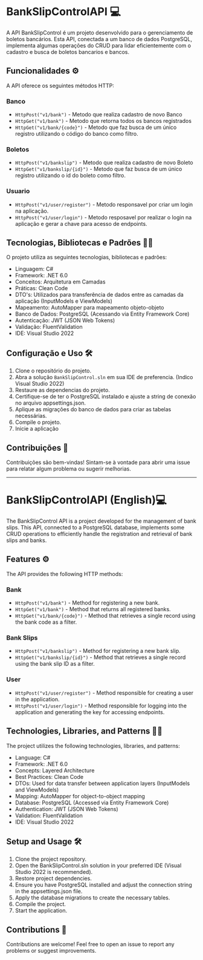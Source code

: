 # BankSlipControlAPI 💻

A API BankSlipControl é um projeto desenvolvido para o gerenciamento de boletos bancários. Esta API, conectada a um banco de dados PostgreSQL, implementa algumas operações do CRUD para lidar eficientemente com o cadastro e busca de boletos bancarios e bancos.

## Funcionalidades ⚙

A API oferece os seguintes métodos HTTP:

### Banco
- `HttpPost("v1/bank")` - Metodo que realiza cadastro de novo Banco 
- `HttpGet("v1/bank")` - Metodo que retorna todos os bancos registrados
- `HttpGet("v1/bank/{code}")` - Metodo que faz busca de um único registro utilizando o código do banco como filtro.
  
### Boletos
- `HttpPost("v1/bankslip")` - Metodo que realiza cadastro de novo Boleto
- `HttpGet("v1/bankslip/{id}")` - Metodo que faz busca de um único registro utilizando o id do boleto como filtro.

### Usuario
- `HttpPost("v1/user/register")` - Metodo responsavel por criar um login na aplicação. 
- `HttpPost("v1/user/login")` - Metodo resposavel por realizar o login na aplicação e gerar a chave para acesso de endpoints. 

## Tecnologias, Bibliotecas e Padrões 👨‍💻

O projeto utiliza as seguintes tecnologias, bibliotecas e padrões:

- Linguagem: C# 
- Framework: .NET 6.0
- Conceitos: Arquitetura em Camadas 
- Práticas: Clean Code
- DTO's: Utilizados para transferência de dados entre as camadas da aplicação (InputModels e ViewModels)
- Mapeamento: AutoMapper para mapeamento objeto-objeto
- Banco de Dados: PostgreSQL (Acessando via Entity Framework Core)
- Autenticação: JWT (JSON Web Tokens)
- Validação: FluentValidation
- IDE: Visual Studio 2022

## Configuração e Uso 🛠

1. Clone o repositório do projeto.
2. Abra a solução `BankSlipControl.sln` em sua IDE de preferencia. (Indico Visual Studio 2022)
3. Restaure as dependencias do projeto.
4. Certifique-se de ter o PostgreSQL instalado e ajuste a string de conexão no arquivo appsettings.json.
5. Aplique as migrações do banco de dados para criar as tabelas necessárias.
6. Compile o projeto.
7. Inicie a aplicação

## Contribuições 🤝

Contribuições são bem-vindas! Sintam-se à vontade para abrir uma issue para relatar algum problema ou sugerir melhorias.

----------------------------------------------------------------------------------------------------------------------------------------------------------------------

# BankSlipControlAPI (English)💻

The BankSlipControl API is a project developed for the management of bank slips. This API, connected to a PostgreSQL database, implements some CRUD operations to efficiently handle the registration and retrieval of bank slips and banks.

## Features ⚙

The API provides the following HTTP methods:

### Bank
- `HttpPost("v1/bank")` - Method for registering a new bank.
- `HttpGet("v1/bank")` - Method that returns all registered banks.
- `HttpGet("v1/bank/{code}")` - Method that retrieves a single record using the bank code as a filter.
  
### Bank Slips
- `HttpPost("v1/bankslip")` - Method for registering a new bank slip.
- `HttpGet("v1/bankslip/{id}")` - Method that retrieves a single record using the bank slip ID as a filter.

### User
- `HttpPost("v1/user/register")` - Method responsible for creating a user in the application.
- `HttpPost("v1/user/login")` - Method responsible for logging into the application and generating the key for accessing endpoints.

## Technologies, Libraries, and Patterns 👨‍💻

The project utilizes the following technologies, libraries, and patterns:

- Language: C#
- Framework: .NET 6.0
- Concepts: Layered Architecture
- Best Practices: Clean Code
- DTOs: Used for data transfer between application layers (InputModels and ViewModels)
- Mapping: AutoMapper for object-to-object mapping
- Database: PostgreSQL (Accessed via Entity Framework Core)
- Authentication: JWT (JSON Web Tokens)
- Validation: FluentValidation
- IDE: Visual Studio 2022

## Setup and Usage 🛠

1. Clone the project repository.
2. Open the BankSlipControl.sln solution in your preferred IDE (Visual Studio 2022 is recommended).
3. Restore project dependencies.
4. Ensure you have PostgreSQL installed and adjust the connection string in the appsettings.json file.
5. Apply the database migrations to create the necessary tables.
6. Compile the project.
7. Start the application.

## Contributions  🤝

Contributions are welcome! Feel free to open an issue to report any problems or suggest improvements.
